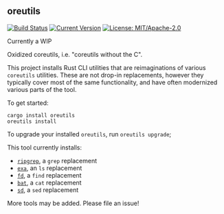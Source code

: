 ## oreutils

[![Build Status](https://travis-ci.org/Manishearth/oreutils.svg?branch=master)](https://travis-ci.org/Manishearth/oreutils)
[![Current Version](https://meritbadge.herokuapp.com/oreutils)](https://crates.io/crates/oreutils)
[![License: MIT/Apache-2.0](https://img.shields.io/crates/l/oreutils.svg)](#license)


Currently a WIP

Oxidized coreutils, i.e. "coreutils without the C".

This project installs Rust CLI utilities that are reimaginations of various `coreutils` utilities. These are not drop-in replacements, however they typically cover most of the same functionality, and have often modernized various parts of the tool.

To get started:

```
cargo install oreutils
oreutils install
```

To upgrade your installed `oreutils`, run `oreutils upgrade`;

This tool currently installs:
 - [`ripgrep`], a `grep` replacement
 - [`exa`], an `ls` replacement
 - [`fd`], a `find` replacement
 - [`bat`], a `cat` replacement
 - [`sd`], a `sed` replacement

More tools may be added. Please file an issue!

 [`ripgrep`]: http://github.com/burntsushi/ripgrep
 [`exa`]: https://the.exa.website/
 [`bat`]: https://github.com/sharkdp/bat
 [`fd`]: https://github.com/sharkdp/fd
 [`sd`]: https://github.com/chmln/sd
